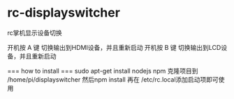 # rc-displayswitcher
rc掌机显示设备切换

开机按 A 键 切换输出到HDMI设备，并且重新启动
开机按 B 键 切换输出到LCD设备，并且重新启动

=== how to install ===
sudo apt-get install nodejs npm
克隆项目到 /home/pi/displayswitcher
然后npm install
再在 /etc/rc.local添加启动项即可使用

